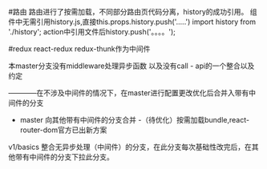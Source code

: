 #路由
路由进行了按需加载，不同部分路由页代码分离，history的成功引用。
组件中无需引用history.js,直接this.props.history.push('.....')
import history from './history';
action中引用文件后history.push('。。。。');

#redux
react-redux
redux-thunk作为中间件

本master分支没有middleware处理异步函数
以及没有call - api的一个整合以及约定

————在不涉及中间件的情况下，在master进行配置更改优化后合并入带有中间件的分支
- master 向其他带有中间件的分支合并
-（待优化）按需加载bundle,react-router-dom官方已出新方案

v1/basics 整合无异步处理（中间件）的分支，在此分支每次基础性改完后，在其他带有中间件的分支下拉此分支。
